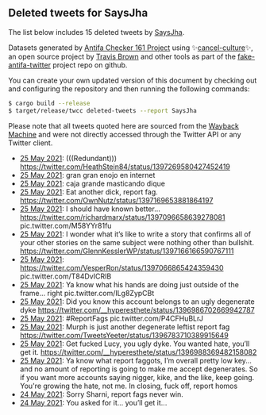 ## Deleted tweets for SaysJha

The list below includes 15 deleted tweets by
[SaysJha](https://twitter.com/SaysJha).



Datasets generated by [Antifa Checker 161 Project](https://twitter.com/antifacheck161) using ✨[cancel-culture](https://github.com/travisbrown/cancel-culture)✨, an open source project by 
[Travis Brown](https://twitter.com/travisbrown) and other tools as part of the 
[fake-antifa-twitter](https://github.com/antifacheck161/fake-antifa-twitter) project repo on github.

You can create your own updated version of this document by checking out and configuring the
repository and then running the following commands:

```bash
$ cargo build --release
$ target/release/twcc deleted-tweets --report SaysJha
```

Please note that all tweets quoted here are sourced from the
[Wayback Machine](https://web.archive.org) and were not directly accessed through the Twitter API or
any Twitter client.

* [25 May 2021](https://web.archive.org/web/20210525202021/https://twitter.com/SaysJha/status/1397286097391079432): (((Redundant))) https://twitter.com/HeathStein84/status/1397269580427452419 <!--1397286097391079432-->
* [25 May 2021](https://web.archive.org/web/20210525200755/https://twitter.com/SaysJha/status/1397283202671288327): gran gran enojo en internet <!--1397283202671288327-->
* [25 May 2021](https://web.archive.org/web/20210525185309/https://twitter.com/SaysJha/status/1397259698353606660): caja grande masticando dique <!--1397259698353606660-->
* [25 May 2021](https://web.archive.org/web/20210525142944/https://twitter.com/SaysJha/status/1397197822689222662): Eat another dick, report fag. https://twitter.com/OwnNutz/status/1397169653881864197 <!--1397197822689222662-->
* [25 May 2021](https://web.archive.org/web/20210525140224/https://twitter.com/SaysJha/status/1397190252830339072): I should have known better...  https://twitter.com/richardmarx/status/1397096658639278081  pic.twitter.com/M58YYr81fu <!--1397190252830339072-->
* [25 May 2021](https://web.archive.org/web/20210525140004/https://twitter.com/SaysJha/status/1397188653546450946): I wonder what it’s like to write a story that confirms all of your other stories on the same subject were nothing other than bullshit. https://twitter.com/GlennKesslerWP/status/1397166166590767111 <!--1397188653546450946-->
* [25 May 2021](https://web.archive.org/web/20210525134641/https://twitter.com/SaysJha/status/1397186267180326918): https://twitter.com/VesperRon/status/1397066865424359430  pic.twitter.com/T84DvICRIB <!--1397186267180326918-->
* [25 May 2021](https://web.archive.org/web/20210525033829/https://twitter.com/SaysJha/status/1397025936789356544): Ya know what his hands are doing just outside of the frame... right pic.twitter.com/ILg8ZypCBt <!--1397025936789356544-->
* [25 May 2021](https://web.archive.org/web/20210525032129/https://twitter.com/SaysJha/status/1397024525355790339): Did you know this account belongs to an ugly degenerate dyke https://twitter.com/__hyperesthete/status/1396986702669942787 <!--1397024525355790339-->
* [25 May 2021](https://web.archive.org/web/20210525034328/https://twitter.com/SaysJha/status/1397024025919041541): #ReportFags  pic.twitter.com/P4CFHuBLrJ <!--1397024025919041541-->
* [25 May 2021](https://web.archive.org/web/20210525025508/https://twitter.com/SaysJha/status/1397020377268817924): Murph is just another degenerate leftist report fag https://twitter.com/TweetsYeeter/status/1396783710389915649 <!--1397020377268817924-->
* [25 May 2021](https://web.archive.org/web/20210525025310/https://twitter.com/SaysJha/status/1397019395487109124): Get fucked Lucy, you ugly dyke.   You wanted hate, you’ll get it. https://twitter.com/__hyperesthete/status/1396988369482158082 <!--1397019395487109124-->
* [25 May 2021](https://web.archive.org/web/20210525025346/https://twitter.com/SaysJha/status/1396991014322196481): Ya know what report faggots, I’m overall pretty low key... and no amount of reporting is going to make me accept degenerates.    So if you want more accounts saying nigger, kike, and the like, keep going. You're growing the hate, not me.   In closing, fuck off, report homos <!--1396991014322196481-->
* [24 May 2021](https://web.archive.org/web/20210524202931/https://twitter.com/SaysJha/status/1396924904105205763): Sorry Sharni, report fags never win. <!--1396924904105205763-->
* [24 May 2021](https://web.archive.org/web/20210524190247/https://twitter.com/SaysJha/status/1396882777946087427): You asked for it... you’ll get it... <!--1396882777946087427-->
